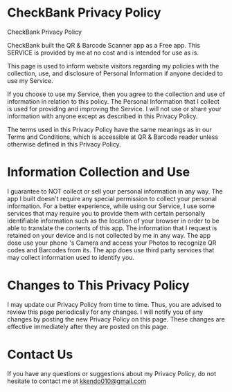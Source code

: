 # CheckBank Privacy Policy
CheckBank Privacy Policy


CheckBank built the QR & Barcode Scanner app as a Free app. This SERVICE is provided by me at no cost and is intended for use as is.

This page is used to inform website visitors regarding my policies with the collection, use, and disclosure of Personal Information if anyone decided to use my Service.

If you choose to use my Service, then you agree to the collection and use of information in relation to this policy. The Personal Information that I collect is used for providing and improving the Service. I will not use or share your information with anyone except as described in this Privacy Policy.

The terms used in this Privacy Policy have the same meanings as in our Terms and Conditions, which is accessible at QR & Barcode reader unless otherwise defined in this Privacy Policy.

# Information Collection and Use

I guarantee to NOT collect or sell your personal information in any way. 
The app I built doesn't require any special permission to collect your personal information.
For a better experience, while using our Service, I use some services that may require you to provide them with certain personally identifiable information 
such as the location of your browser in order to be able to translate the contents of this app.
The information that I request is retained on your device and is not collected by me in any way.
The app dose use your phone 's Camera and access your Photos to recognize QR codes and Barcodes from its.
The app does use third party services that may collect information used to identify you.


# Changes to This Privacy Policy
I may update our Privacy Policy from time to time. Thus, you are advised to review this page periodically for any changes. I will notify you of any changes by posting the new Privacy Policy on this page. These changes are effective immediately after they are posted on this page.

# Contact Us
If you have any questions or suggestions about my Privacy Policy, do not hesitate to contact me at kkendo010@gmail.com

